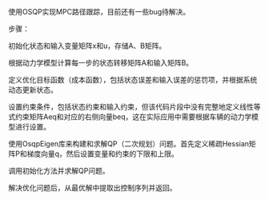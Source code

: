 使用OSQP实现MPC路径跟踪，目前还有一些bug待解决。


步骤：

初始化状态和输入变量矩阵x和u，存储A、B矩阵。

根据动力学模型计算每一步的状态转移矩阵A和输入矩阵B。

定义优化目标函数（成本函数），包括状态误差和输入误差的惩罚项，并根据系统动态更新状态。

设置约束条件，包括状态约束和输入约束，但该代码片段中没有完整地定义线性等式约束矩阵Aeq和对应的右侧向量beq，这在实际应用中需要根据车辆的动力学模型进行设置。

使用OsqpEigen库来构建和求解QP（二次规划）问题。首先定义稀疏Hessian矩阵P和梯度向量q，然后设置变量和约束的下限和上限。

调用初始化方法并求解QP问题。

解决优化问题后，从最优解中提取出控制序列并返回。
